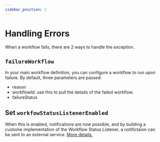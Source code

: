 ```yaml
---
sidebar_position: 1
---
```


# Handling Errors

When a workflow fails, there are 2 ways to handle the exception.

## ```failureWorkflow```

In your main workflow definition, you can configure a workflow to run upon failure.  By default, three parameters are passed:

* reason
* workflowId: use this to pull the details of the failed workflow.
* failureStatus


##  Set ```workfowStatusListenerEnabled``` 

When this is enabled, notifications are now possible, and by building a custome implementation of the Workflow Status Listener, a notifictaion can be sent to an external service. [More details.](https://github.com/Netflix/conductor/issues/1017#issuecomment-468869173)